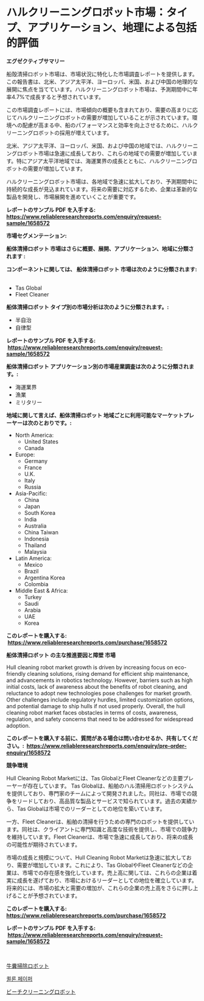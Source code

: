 <p><h1>ハルクリーニングロボット市場：タイプ、アプリケーション、地理による包括的評価</h1></p><p><strong>エグゼクティブサマリー</strong></p>
<p><p>船殻清掃ロボット市場は、市場状況に特化した市場調査レポートを提供します。この報告書は、北米、アジア太平洋、ヨーロッパ、米国、および中国の地理的な展開に焦点を当てています。ハルクリーニングロボット市場は、予測期間中に年率4.7%で成長すると予想されています。</p><p>この市場調査レポートには、市場傾向の概要も含まれており、需要の高まりに応じてハルクリーニングロボットの需要が増加していることが示されています。環境への配慮が高まる中、船のパフォーマンスと効率を向上させるために、ハルクリーニングロボットの採用が増えています。</p><p>北米、アジア太平洋、ヨーロッパ、米国、および中国の地域では、ハルクリーニングロボット市場は急速に成長しており、これらの地域での需要が増加しています。特にアジア太平洋地域では、海運業界の成長とともに、ハルクリーニングロボットの需要が増加しています。</p><p>ハルクリーニングロボット市場は、各地域で急速に拡大しており、予測期間中に持続的な成長が見込まれています。将来の需要に対応するため、企業は革新的な製品を開発し、市場展開を進めていくことが重要です。</p></p>
<p><strong>レポートのサンプル PDF を入手する: <a href="https://www.reliableresearchreports.com/enquiry/request-sample/1658572">https://www.reliableresearchreports.com/enquiry/request-sample/1658572</a></strong></p>
<p><strong>市場セグメンテーション:</strong></p>
<p><strong> 船体清掃ロボット 市場はさらに概要、展開、アプリケーション、地域に分類されます :</strong></p>
<p><strong>コンポーネントに関しては、 船体清掃ロボット 市場は次のように分類されます: &nbsp;</strong></p>
<p><ul><li>Tas Global</li><li>Fleet Cleaner</li></ul></p>
<p><strong> 船体清掃ロボット タイプ別の市場分析は次のように分類されます。:</strong></p>
<p><ul><li>半自治</li><li>自律型</li></ul></p>
<p><strong>レポートのサンプル PDF を入手する: &nbsp;<a href="https://www.reliableresearchreports.com/enquiry/request-sample/1658572">https://www.reliableresearchreports.com/enquiry/request-sample/1658572</a></strong></p>
<p><strong> 船体清掃ロボット アプリケーション別の市場産業調査は次のように分類されます。:</strong></p>
<p><ul><li>海運業界</li><li>漁業</li><li>ミリタリー</li></ul></p>
<p><strong>地域に関して言えば、船体清掃ロボット 地域ごとに利用可能なマーケットプレーヤーは次のとおりです。:</strong></p>
<p><ul>
    <li>
        North America:
        <ul>
            <li>United States</li>
            <li>Canada</li>
        </ul>
    </li>
    <li>
        Europe:
        <ul>
            <li>Germany</li>
            <li>France</li>
            <li>U.K.</li>
            <li>Italy</li>
            <li>Russia</li>
        </ul>
    </li>
    <li>
        Asia-Pacific:
        <ul>
            <li>China</li>
            <li>Japan</li>
            <li>South Korea</li>
            <li>India</li>
            <li>Australia</li>
            <li>China Taiwan</li>
            <li>Indonesia</li>
            <li>Thailand</li>
            <li>Malaysia</li>
        </ul>
    </li>
    <li>
        Latin America:
        <ul>
            <li>Mexico</li>
            <li>Brazil</li>
            <li>Argentina Korea</li>
            <li>Colombia</li>
        </ul>
    </li>
    <li>
        Middle East & Africa:
        <ul>
            <li>Turkey</li>
            <li>Saudi</li>
            <li>Arabia</li>
            <li>UAE</li>
            <li>Korea</li>
        </ul>
    </li>
    </ul></p>
<p><strong>このレポートを購入する: &nbsp;<a href="https://www.reliableresearchreports.com/purchase/1658572">https://www.reliableresearchreports.com/purchase/1658572</a></strong></p>
<p><strong>船体清掃ロボット の主な推進要因と障壁 市場</strong></p>
<p><p>Hull cleaning robot market growth is driven by increasing focus on eco-friendly cleaning solutions, rising demand for efficient ship maintenance, and advancements in robotics technology. However, barriers such as high initial costs, lack of awareness about the benefits of robot cleaning, and reluctance to adopt new technologies pose challenges for market growth. Other challenges include regulatory hurdles, limited customization options, and potential damage to ship hulls if not used properly. Overall, the hull cleaning robot market faces obstacles in terms of costs, awareness, regulation, and safety concerns that need to be addressed for widespread adoption.</p></p>
<p><strong>このレポートを購入する前に、質問がある場合は問い合わせるか、共有してください。:&nbsp; <a href="https://www.reliableresearchreports.com/enquiry/pre-order-enquiry/1658572">https://www.reliableresearchreports.com/enquiry/pre-order-enquiry/1658572</a></strong></p>
<p><strong>競争環境</strong></p>
<p><p>Hull Cleaning Robot Marketには、Tas GlobalとFleet Cleanerなどの主要プレーヤーが存在しています。 Tas Globalは、船舶のハル清掃用ロボットシステムを提供しており、専門家のチームによって開発されました。同社は、市場での競争をリードしており、高品質な製品とサービスで知られています。過去の実績から、Tas Globalは市場でのリーダーとしての地位を築いています。</p><p>一方、Fleet Cleanerは、船舶の清掃を行うための専門のロボットを提供しています。同社は、クライアントに専門知識と高度な技術を提供し、市場での競争力を維持しています。Fleet Cleanerは、市場で急速に成長しており、将来の成長の可能性が期待されています。</p><p>市場の成長と規模について、Hull Cleaning Robot Marketは急速に拡大しており、需要が増加しています。これにより、Tas GlobalやFleet Cleanerなどの企業は、市場での存在感を強化しています。売上高に関しては、これらの企業は着実に成長を遂げており、市場におけるリーダーとしての地位を確立しています。将来的には、市場の拡大と需要の増加が、これらの企業の売上高をさらに押し上げることが予想されています。</p></p>
<p><strong>このレポートを購入する: &nbsp; <a href="https://www.reliableresearchreports.com/purchase/1658572">https://www.reliableresearchreports.com/purchase/1658572</a></strong></p>
<p><strong>レポートのサンプル PDF を入手する: &nbsp;<a href="https://www.reliableresearchreports.com/enquiry/request-sample/1658572">https://www.reliableresearchreports.com/enquiry/request-sample/1658572</a></strong><strong></strong></p>
<p>&nbsp;</p>
<p><p><a href="https://github.com/Calvi3ynJerde867/Market-Research-Report-List-1/blob/main/923700812320.md">牛糞掃除ロボット</a></p><p><a href="https://github.com/RichardLueilwitz787/Market-Research-Report-List-1/blob/main/942215311595.md">퀼론 페이퍼</a></p><p><a href="https://github.com/JacksonWiza1924/Market-Research-Report-List-1/blob/main/108987912321.md">ビーチクリーニングロボット</a></p></p>
